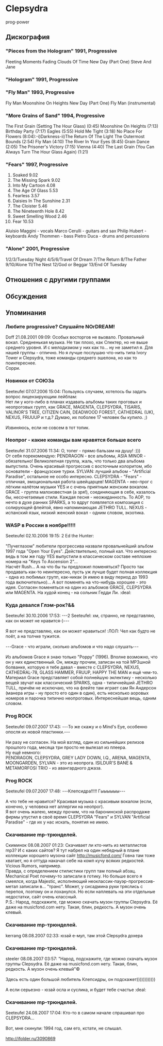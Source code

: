 # Clepsydra

prog-power

## Дискография

### "Pieces from the Hologram" 1991, Progressive

Fleeting Moments 
Fading Clouds Of Time 
New Day (Part One) 
Steve And Jane

### "Hologram" 1991, Progressive



### "Fly Man" 1993, Progressive

Fly Man 
Moonshine On Heights 
New Day (Part One) 
Fly Man (instrumental) 

### "More Grains of Sand" 1994, Progressive

The First Grain (Setting The Hour Glass) (0:45)
Moonshine On Heights (7:13) 
Birthday Party (7:17)
Eagles (5:55)
Hold Me Tight (3:18)
No Place For Flowers (8:04):-i)Darkness-ii)The Return Of The Light
The Outermost Bounds (2:54)
Fly Man (4:10)
The River In Your Eyes (8:45)
Grain Dance (2:05)
The Prisoner's Victory (7:15)
Vienna (4:40)
The Last Grain (You Can Always Turn The Hour Glass Again) (1:21)

### "Fears" 1997, Progressive

1)  Soaked  9.02  
2)  The Missing Spark  9.02  
3)  Into My Cartoon  4.08  
4)  The Age Of Glass  5.53  
5)  Fearless  3.57  
6)  Daisies In The Sunshine  2.31  
7)  The Cloister  5.46  
8)  The Nineteenth Hole  8.42  
9)  Sweet Smelling Wood  2.46  
10)  Fear  10.53 

Aluisio Maggini - vocals
Marco Cerulli - guitars and sax
Philip Hubert - keyboards
Andy Thommen - bass
Pietro Duca - drums and percussions


### "Alone" 2001, Progressive

1/2/3/Tuesday Night
4/5/6/Travel Of Dream
7/The Return
8/The Father
9/10/Alone
11/The Nest
12/God or Beggar
13/End Of Tuesday



## Отношения с другими группами


## Обсуждения


## Упоминания

### Любите progressive? Слушайте NOrDREAM!

Doff 21.08.2001 09:09:
Особых восторгов не вызвало. Провальный вокал. Средненькая музыка. Не так плохо, как Спектер, но не выше среднего уровня. И с мелодизмом у них как то... ну не заметил я. Для нашей группы - отлично. Но я лучше послушаю что-нить типа Ivory Tower и Clepsydra, тоже команды среднего эшелона, но как то поинтереснее.<BR>Сорри. 

### Новинки от СОЮЗа

Seeteufel 07.07.2006 15:04:
Пользуясь случаем, хотелось бы задать вопрос лицензирующим лейблам:<BR>Нет ли у кого-либо в планах издавать альбомы таких проговых и неопроговых групп, как GRACE, MAGENTA, CLEPSYDRA, TISARIS, VALINOR'S TREE, CITIZEN CAIN, DEADWOOD FOREST, CATHEDRAL (UK), NEXUS, FRUUUP и т.д.? Думаю, их поболее 17 человек бы купило. ;)<BR><BR>Извиняюсь, если не совсем в тот топик.

### Неопрог - какие команды вам нравятся больше всего

Seeteufel 31.07.2006 11:34:
О, топег - прямо бальзам на душу! :)))<BR>От себя порекомендую: PENDRAGON - все альбомы, ASIA MINOR - обязательно! Великолепная группа, жаль, что только два альбома выпустила. Очень красивый прогрессив с восточным колоритом, ибо основатели - французские турки. SYLVAN: лучший альбом - "Artificial Paradise", остальное не особо интересно. CLEPSYDRA - "Fears" - отличная, эмоциональная работа швейцарцев! MAGENTA - нео-прог с лёгким налётом музыки YES и с очень приятным женским вокалом. GRACE - группа малоизвестная (а зря!), соединяющая в себе, казалось бы, несочетаемые стили. Каждая песня - неожиданность. То АОР, то нечто в духе ранних SPARKS, а то вдруг появляется композиция с солирующей флейтой, явно напоминающая JETHRO TULL. NEXUS - испанский язык, низкий женский вокал - одним словом, экзотика.

### WASP в России в ноябре!!!!!

Seeteufel 02.10.2006 19:15:
2 Ed the Hunter:<BR><BR>"Пучеглазом" любители прогрессива назвали провальнейший альбом 1997 года "Open Your Eyes". Действительно, полный кал. Что интересно: ведь в том же году YES выпустили в классическом составе неплохие номера на "Keys To Ascension 2"...<BR>Насчёт Rush... А на что бы ты предложил поменяться? Просто так продавать как-то неинтересно, пусть уж лучше будет полная коллекция - одна из любимых групп, как-никак (я имею в виду период до 1993 года включительно)... А вот поменять на что-нибудь хорошее - это идея. Согласен поменяться на один из альбомов GRACE, CLEPSYDRA или MAGENTA. На худой конец - на сольник Гедди Ли. :deal:<BR>

### Куда девался Глэм-рок?&&

Seeteufel 30.10.2006 17:53:
---2 Seeteufel: хм, странно, не представляю, как он может не нравится-)---<BR><BR>Я вот не представляю, как он может нравиться! :ЛОЛ: Чел как будто не поёт, а на толчке тужится.<BR><BR>---Grace - что играли, сколько альбомов и что надо слушать---<BR><BR>Из альбомов Grace я знаю только "Poppy" (1996). Вполне возможно, что он у них единственный. Он, между прочим, записан на той MP3шной болванке, которую я тебе давал - вместе с CLEPSYDRA, NEXUS, CATHEDRAL-78, GLASS HAMMER, FRUUP, HAPPY THE MAN и ещё чем-то. Материал Grace представляет собой полнейшую эклектику - несколько вещей звучат как классический SPARKS, одна - типичнейший JETHRO TULL, причём не исключаю, что на флейте там играет сам Ян Андерсон (манера игры - ну просто его один в один), есть несколько аоровых номеров и парочка типично неопроговых. Интереснейшая вещь, одним словом.

### Prog ROCK

Seeteufel 09.07.2007 17:43:
---То же скажу и о Mind's Eye, особенно опосля их новой пластинки.---<BR><BR>Ни разу не согласен. На мой взгляд, один из сильнейших релизов прошлого года, месяца три просто не вылезал из плеера.<BR>Ну ещё немного:<BR>PENDRAGON, CLEPSYDRA, GREY LADY DOWN, I.Q., ARENA, MAGENTA, MOONGARDEN, SYLVAN - это из неопрога. ISILDUR'S BANE & METAMORFOSI TRIO - из авангардного джаза.

### Prog ROCK

Seeteufel 09.07.2007 17:48:
---Клепсидра!!!!! Гыыыыыы---<BR><BR>А что тебе не нравится? Красивая музыка с красивым вокалом (если, конечно, у человека нет аллергии на неопрог).<BR>Я вот очень жалею, между прочим, что на баронинской распродаже фирмы упустил в своё время CLEPSYDRA "Fears" и SYLVAN "Artificial Paradise" - где их у нас искать, понятия не имею.

### Скачивание mp-трюнделей.

Скиминок 08.08.2007 01:23:
Скачивает ли кто-нить из металлистов mp3? И с каких сайтов? Я тут набрел на один небедный в плане коллекции хорошего музона сайт <A HREF="http://musicfond.com/" TARGET="_blank">http://musicfond.com/</A> Говна там тоже хватает, но я оттуда накачал себе на комп кучу всяких редкостей. Vicious Rumors, например.<BR>Правда, с определением стилистики групп там полный абзац. Mechanical Poet почему-то записали в готику. Но больше всего я смеялся, когда Majestic, исполняющий неоклассик-пауэр-прогрессив-метал записали в... "транс". Может, у сисадмина руки тряслись с перепоя, поэтому он и лоханулся. Но если наплевать на эти отдельные недостатки, сайт очень классный.<BR>P.S.: Народ, подскажите, где можно скачать музон группы Clepsydra. Её даже на musicfond.com нету. Такая, блин, редкость. А музон очень клевый.

### Скачивание mp-трюнделей.

kerrang 08.08.2007 02:33:
юзай е-мул, там этой Clepsydra дохера

### Скачивание mp-трюнделей.

steeler 08.08.2007 03:57:
"Народ, подскажите, где можно скачать музон группы Clepsydra. Её даже на musicfond.com нету. Такая, блин, редкость. А музон очень клевый"&copy;<BR><BR>Здесь есть один большой любитель Клепсидры, он подскажет))))))))))))<BR><BR>А если серьезно - юзай осла и суслика, и будет тебе счастье :deal:

### Скачивание mp-трюнделей.

Seeteufel 24.08.2007 17:04:
Кто-то в самом начале спрашивал про CLEPSYDRA...<BR><BR>Вот, мне скинули: 1994 год, сам его, кстати, не слышал.<BR><BR><A HREF="http://ifolder.ru/3090869" TARGET="_blank">http://ifolder.ru/3090869</A>

